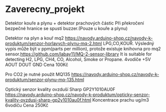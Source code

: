 # Zaverecny_projekt

Detektor kouře a plynu + detektor prachových částic
Při překročení bezpečné hranice se spustí buzzer.(Pouze u kouře a plynu)

Detektor na plyn a kouř mq2 https://navody.arduino-shop.cz/navody-k-produktum/senzor-horlavych-plynu-mq-2.html
LPG,CO,KOUŘ. Výsledný vypis může být v ppm(parts per million), protože existuje knihovna pro mq2 sensor.https://github.com/labay11/MQ-2-sensor-library  It is suitable for detecting H2, LPG, CH4, CO, Alcohol, Smoke or Propane.
4vodiče
+5V
AOUT
DOUT
GND
Cena 100Kč

Pro CO2 je nutné použít MQ135 https://navody.arduino-shop.cz/navody-k-produktum/senzor-plynu-mq-135.html



Optický senzor kvality ovzduší Sharp GP2Y1010AU0F https://navody.arduino-shop.cz/navody-k-produktum/opticky-senzor-kvality-ovzdusi-sharp-gp2y1010au0f.html
Koncentrace prachu ug/m3
6vodiču
Cena 250Kč
